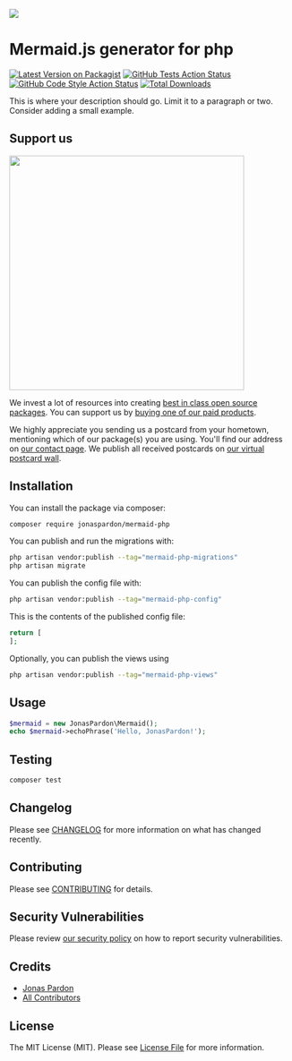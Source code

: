 
[<img src="https://github-ads.s3.eu-central-1.amazonaws.com/support-ukraine.svg?t=1" />](https://supportukrainenow.org)

# Mermaid.js generator for php

[![Latest Version on Packagist](https://img.shields.io/packagist/v/jonaspardon/mermaid-php.svg?style=flat-square)](https://packagist.org/packages/jonaspardon/mermaid-php)
[![GitHub Tests Action Status](https://img.shields.io/github/workflow/status/jonaspardon/mermaid-php/run-tests?label=tests)](https://github.com/jonaspardon/mermaid-php/actions?query=workflow%3Arun-tests+branch%3Amain)
[![GitHub Code Style Action Status](https://img.shields.io/github/workflow/status/jonaspardon/mermaid-php/Check%20&%20fix%20styling?label=code%20style)](https://github.com/jonaspardon/mermaid-php/actions?query=workflow%3A"Check+%26+fix+styling"+branch%3Amain)
[![Total Downloads](https://img.shields.io/packagist/dt/jonaspardon/mermaid-php.svg?style=flat-square)](https://packagist.org/packages/jonaspardon/mermaid-php)

This is where your description should go. Limit it to a paragraph or two. Consider adding a small example.

## Support us

[<img src="https://github-ads.s3.eu-central-1.amazonaws.com/mermaid-php.jpg?t=1" width="419px" />](https://spatie.be/github-ad-click/mermaid-php)

We invest a lot of resources into creating [best in class open source packages](https://spatie.be/open-source). You can support us by [buying one of our paid products](https://spatie.be/open-source/support-us).

We highly appreciate you sending us a postcard from your hometown, mentioning which of our package(s) you are using. You'll find our address on [our contact page](https://spatie.be/about-us). We publish all received postcards on [our virtual postcard wall](https://spatie.be/open-source/postcards).

## Installation

You can install the package via composer:

```bash
composer require jonaspardon/mermaid-php
```

You can publish and run the migrations with:

```bash
php artisan vendor:publish --tag="mermaid-php-migrations"
php artisan migrate
```

You can publish the config file with:

```bash
php artisan vendor:publish --tag="mermaid-php-config"
```

This is the contents of the published config file:

```php
return [
];
```

Optionally, you can publish the views using

```bash
php artisan vendor:publish --tag="mermaid-php-views"
```

## Usage

```php
$mermaid = new JonasPardon\Mermaid();
echo $mermaid->echoPhrase('Hello, JonasPardon!');
```

## Testing

```bash
composer test
```

## Changelog

Please see [CHANGELOG](CHANGELOG.md) for more information on what has changed recently.

## Contributing

Please see [CONTRIBUTING](https://github.com/spatie/.github/blob/main/CONTRIBUTING.md) for details.

## Security Vulnerabilities

Please review [our security policy](../../security/policy) on how to report security vulnerabilities.

## Credits

- [Jonas Pardon](https://github.com/JonasPardon)
- [All Contributors](../../contributors)

## License

The MIT License (MIT). Please see [License File](LICENSE.md) for more information.
